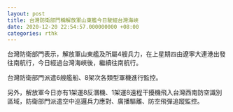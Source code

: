 ```yaml
---
layout: post
title: 台灣防衛部門稱解放軍山東艦今日駛經台灣海峽
date: 2020-12-20 22:54:57.000000000 +08:00
categories: rthk
---
```


台灣防衛部門表示，解放軍山東艦及所屬4艘兵力，在上星期四由遼寧大連港出發往南航行，今日經過台灣海峽後，繼續往南航行。

台灣防衛部門派遣6艘艦船、8架次各類型軍機進行監控。

另外，解放軍今日亦有1架運8反潛機、1架運8遠程干擾機飛入台灣西南防空識別區域，防衛部門派遣空中巡邏兵力應對、廣播驅離、防空飛彈追蹤監控。
